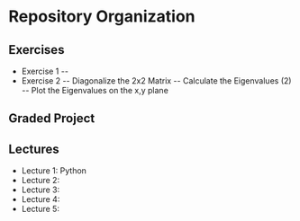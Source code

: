 # Repository Organization

## Exercises
- Exercise 1
-- 
- Exercise 2
-- Diagonalize the 2x2 Matrix
-- Calculate the Eigenvalues (2)
-- Plot the Eigenvalues on the x,y plane

## Graded Project

## Lectures
- Lecture 1: Python
- Lecture 2:
- Lecture 3:
- Lecture 4:
- Lecture 5:

